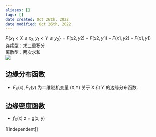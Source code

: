 ```yaml
---
aliases: []
tags: []
date created: Oct 26th, 2022
date modified: Oct 26th, 2022
---
```

$P\{x_{1} < X \leq x_{2}, y_{1} < Y \leq y_{2}\} = F(x2,y2)-F(x2,y1)-F(x1,y2)+F(x1,y1)$  
连续型：求二重积分  
离散型：两次求和  
![](https://img.ynchen.me/2022/10/94cf83b310b1cf75235f5f80a5f5d52f.webp)

## 边缘分布函数
- $F_{X}(x), F_{Y}(y)$ 为二维随机变量 (X,Y) 关于 X 和 Y 的边缘分布函数.

## 边缘密度函数
- $f_X(x)$
z = g(x, y)

[[Independent]]